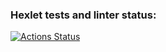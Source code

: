 ### Hexlet tests and linter status:
[![Actions Status](https://github.com/nurgeld/python-project-50/actions/workflows/hexlet-check.yml/badge.svg)](https://github.com/nurgeld/python-project-50/actions)